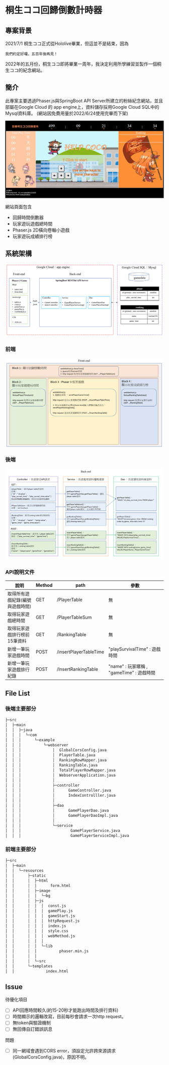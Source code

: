 桐生ココ回歸倒數計時器
===
## 專案背景

2021/7/1 桐生ココ正式從Hololive畢業，但這並不是結束，因為

`我們約定好囉，五百年後再見！`

2022年的五月份，桐生ココ即將畢業一周年，我決定利用所學練習並製作一個桐生ココ的紀念網站。

## 簡介

此專案主要透過Phaser.js與SpringBoot API Server所建立的粉絲紀念網站，並且部屬在Google Cloud 的 app engine上，資料儲存採用Google Cloud SQL中的Mysql資料庫。 (網站因免費用量於2022/6/24使用完畢而下架)

![GITHUB](https://github.com/hozircon/CocoWebServer/blob/master/%E7%B6%B2%E9%A0%81%E9%A0%90%E8%A6%BD.jpg)

網站頁面包含

+ 回歸時間倒數器
+ 玩家遊玩遊戲總時間
+ Phaser.js 2D橫向卷軸小遊戲
+ 玩家遊玩成績排行榜

## 系統架構

![GITHUB](https://github.com/hozircon/CocoWebServer/blob/master/%E7%B3%BB%E7%B5%B1%E6%9E%B6%E6%A7%8B%E5%9C%96.png)

### 前端
![GITHUB](https://github.com/hozircon/CocoWebServer/blob/master/front-end.png)
### 後端
![GITHUB](https://github.com/hozircon/CocoWebServer/blob/master/back-end.png)
### API說明文件


| 說明 | Method | path | 參數|
| ---- | ---- | ---- | ----|
| 取得所有遊戲紀錄(編號與遊戲時間) | GET | /PlayerTable | 無 |
| 取得玩家遊戲總時間 | GET | /PlayerTableSum | 無 |
| 取得玩家遊戲排行榜前15筆資料 | GET | /RankingTable | 無 |
| 新增一筆玩家遊戲時間 | POST | /insertPlayerTableTime | "playSurvivalTime" : 遊戲時間|
| 新增一筆玩家遊戲排行紀錄 | POST | /InsertRankingTable | "name" : 玩家暱稱 , "gameTime" : 遊戲時間 |

## File List

### 後端主要部分

    ├─src
    │  ├─main
    │  │  ├─java
    │  │  │  └─com
    │  │  │      └─example
    │  │  │          └─webserver
    │  │  │              │  GlobalCorsConfig.java
    │  │  │              │  PlayerTable.java
    │  │  │              │  RankingRowMapper.java
    │  │  │              │  RankingTable.java
    │  │  │              │  TotalPlayerRowMapper.java
    │  │  │              │  WebserverApplication.java
    │  │  │              │  
    │  │  │              ├─controller
    │  │  │              │      GameController.java
    │  │  │              │      IndexControlller.java
    │  │  │              │      
    │  │  │              ├─dao
    │  │  │              │      GamePlayerDao.java
    │  │  │              │      GamePlayerDaoImpl.java
    │  │  │              │      
    │  │  │              └─service
    │  │  │                      GamePlayerService.java
    │  │  │                      GamePlayerServiceImpl.java

### 前端主要部分

    ├─src
    │  ├─main
    │  │  └─resources
    │  │      ├─static
    │  │      │  ├─html
    │  │      │  │      form.html
    │  │      │  ├─image
    │  │      │  │  └─bg
    │  │      │  ├─js
    │  │      │  │  │  const.js
    │  │      │  │  │  gamePlay.js
    │  │      │  │  │  gameStart.js
    │  │      │  │  │  httpRequest.js
    │  │      │  │  │  index.js
    │  │      │  │  │  style.css
    │  │      │  │  │  webMethod.js
    │  │      │  │  │  
    │  │      │  │  └─lib
    │  │      │  │          phaser.min.js
    │  │      │  │          
    │  │      │  └─src
    │  │      └─templates
    │  │              index.html
   

## Issue

待優化項目
- [ ] API回應時間較久(約15-20秒才能跑出時間及排行資料)
- [ ] 時間顯示的邏輯改寫，目前每秒會請求一次http request。
- [ ] 無token與驗證機制
- [ ] 無回傳自訂錯誤訊息

問題
- [ ] 同一網域會遇到CORS error，須設定允許跨來源請求(GlobalCorsConfig.java)，原因不明。
